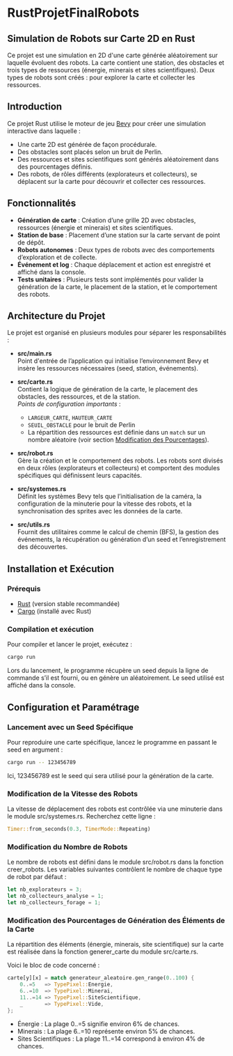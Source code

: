 # RustProjetFinalRobots

## Simulation de Robots sur Carte 2D en Rust

Ce projet est une simulation en 2D d'une carte générée aléatoirement sur laquelle évoluent des robots. La carte contient une station, des obstacles et trois types de ressources (énergie, minerais et sites scientifiques). Deux types de robots sont créés : pour explorer la carte et collecter les ressources.


## Introduction

Ce projet Rust utilise le moteur de jeu [Bevy](https://bevyengine.org/) pour créer une simulation interactive dans laquelle :
- Une carte 2D est générée de façon procédurale.
- Des obstacles sont placés selon un bruit de Perlin.
- Des ressources et sites scientifiques sont générés aléatoirement dans des pourcentages définis.
- Des robots, de rôles différents (explorateurs et collecteurs), se déplacent sur la carte pour découvrir et collecter ces ressources.

## Fonctionnalités

- **Génération de carte** : Création d’une grille 2D avec obstacles, ressources (énergie et minerais) et sites scientifiques.
- **Station de base** : Placement d’une station sur la carte servant de point de dépôt.
- **Robots autonomes** : Deux types de robots avec des comportements d’exploration et de collecte.
- **Événement et log** : Chaque déplacement et action est enregistré et affiché dans la console.
- **Tests unitaires** : Plusieurs tests sont implémentés pour valider la génération de la carte, le placement de la station, et le comportement des robots.

## Architecture du Projet

Le projet est organisé en plusieurs modules pour séparer les responsabilités :

- **src/main.rs**  
  Point d'entrée de l’application qui initialise l’environnement Bevy et insère les ressources nécessaires (seed, station, événements).

- **src/carte.rs**  
  Contient la logique de génération de la carte, le placement des obstacles, des ressources, et de la station.  
  *Points de configuration importants* :  
  - `LARGEUR_CARTE`, `HAUTEUR_CARTE`  
  - `SEUIL_OBSTACLE` pour le bruit de Perlin  
  - La répartition des ressources est définie dans un `match` sur un nombre aléatoire (voir section [Modification des Pourcentages](#modification-des-pourcentages-de-génération-des-éléments-de-la-carte)).

- **src/robot.rs**  
  Gère la création et le comportement des robots. Les robots sont divisés en deux rôles (explorateurs et collecteurs) et comportent des modules spécifiques qui définissent leurs capacités.

- **src/systemes.rs**  
  Définit les systèmes Bevy tels que l’initialisation de la caméra, la configuration de la minuterie pour la vitesse des robots, et la synchronisation des sprites avec les données de la carte.

- **src/utils.rs**  
  Fournit des utilitaires comme le calcul de chemin (BFS), la gestion des événements, la récupération ou génération d’un seed et l’enregistrement des découvertes.

## Installation et Exécution

### Prérequis
- [Rust](https://www.rust-lang.org/tools/install) (version stable recommandée)
- [Cargo](https://doc.rust-lang.org/cargo/) (installé avec Rust)

### Compilation et exécution
Pour compiler et lancer le projet, exécutez :


```bash
cargo run
```

Lors du lancement, le programme récupère un seed depuis la ligne de commande s’il est fourni, ou en génère un aléatoirement. Le seed utilisé est affiché dans la console.

## Configuration et Paramétrage

### Lancement avec un Seed Spécifique
Pour reproduire une carte spécifique, lancez le programme en passant le seed en argument :

```bash
cargo run -- 123456789
```
Ici, 123456789 est le seed qui sera utilisé pour la génération de la carte.

### Modification de la Vitesse des Robots

La vitesse de déplacement des robots est contrôlée via une minuterie dans le module src/systemes.rs.
Recherchez cette ligne :

```rust
Timer::from_seconds(0.3, TimerMode::Repeating)
```

### Modification du Nombre de Robots

Le nombre de robots est défini dans le module src/robot.rs dans la fonction creer_robots.
Les variables suivantes contrôlent le nombre de chaque type de robot par défaut :
```rust
let nb_explorateurs = 3;
let nb_collecteurs_analyse = 1;
let nb_collecteurs_forage = 1;
```

### Modification des Pourcentages de Génération des Éléments de la Carte
La répartition des éléments (énergie, minerais, site scientifique) sur la carte est réalisée dans la fonction generer_carte du module src/carte.rs.

Voici le bloc de code concerné :

```rust
carte[y][x] = match generateur_aleatoire.gen_range(0..100) {
    0..=5   => TypePixel::Energie,
    6..=10  => TypePixel::Minerai,
    11..=14 => TypePixel::SiteScientifique,
    _       => TypePixel::Vide,
};
```
- Énergie : La plage 0..=5 signifie environ 6% de chances.
- Minerais : La plage 6..=10 représente environ 5% de chances.
- Sites Scientifiques : La plage 11..=14 correspond à environ 4% de chances.
